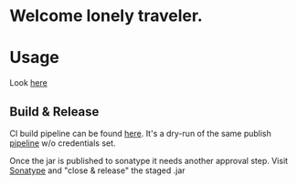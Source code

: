 # Welcome lonely traveler.

# Usage
Look [here](https://github.com/VowpalWabbit/vowpal_wabbit/tree/master/java)

## Build & Release

CI build pipeline can be found [here](https://dev.azure.com/vowpalwabbit/Vowpal%20Wabbit/_build?definitionId=33&_a=summary). 
It's a dry-run of the same publish [pipeline](https://dev.azure.com/vowpalwabbit/Vowpal%20Wabbit/_build?definitionId=27) w/o credentials set.

Once the jar is published to sonatype it needs another approval step. Visit [Sonatype](https://oss.sonatype.org/#stagingRepositories) and "close & release" the staged .jar
